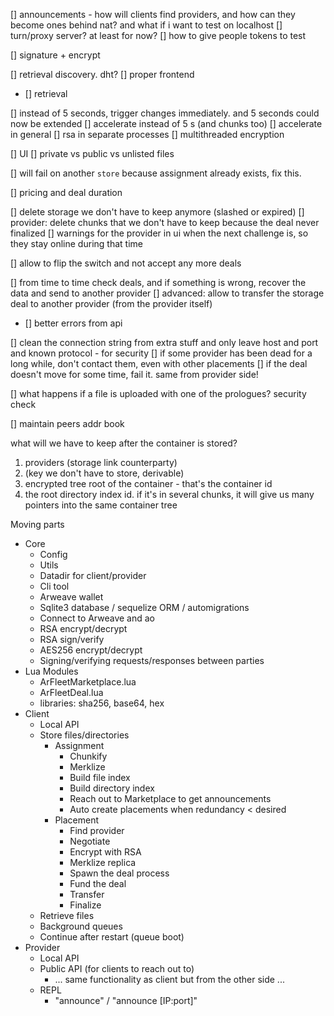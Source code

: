 [] announcements - how will clients find providers, and how can they become ones behind nat? and what if i want to test on localhost [] turn/proxy server? at least for now?
    [] how to give people tokens to test

[] signature + encrypt

[] retrieval discovery. dht?
[] proper frontend

- [] retrieval

[] instead of 5 seconds, trigger changes immediately. and 5 seconds could now be extended [] accelerate instead of 5 s (and chunks too)
[] accelerate in general
[] rsa in separate processes [] multithreaded encryption

[] UI
[] private vs public vs unlisted files

[] will fail on another `store` because assignment already exists, fix this.

[] pricing and deal duration

[] delete storage we don't have to keep anymore (slashed or expired) [] provider: delete chunks that we don't have to keep because the deal never finalized
[] warnings for the provider in ui when the next challenge is, so they stay online during that time

[] allow to flip the switch and not accept any more deals

[] from time to time check deals, and if something is wrong, recover the data and send to another provider
[] advanced: allow to transfer the storage deal to another provider (from the provider itself)

- [] better errors from api

[] clean the connection string from extra stuff and only leave host and port and known protocol - for security
[] if some provider has been dead for a long while, don't contact them, even with other placements
[] if the deal doesn't move for some time, fail it. same from provider side!


[] what happens if a file is uploaded with one of the prologues? security check

[] maintain peers addr book


what will we have to keep after the container is stored?

1. providers (storage link counterparty)
2. (key we don't have to store, derivable)
3. encrypted tree root of the container - that's the container id
4. the root directory index id. if it's in several chunks, it will give us many pointers into the same container tree

Moving parts
- Core
    - Config
    - Utils
    - Datadir for client/provider
    - Cli tool
    - Arweave wallet
    - Sqlite3 database / sequelize ORM / automigrations
    - Connect to Arweave and ao
    - RSA encrypt/decrypt
    - RSA sign/verify
    - AES256 encrypt/decrypt
    - Signing/verifying requests/responses between parties
- Lua Modules
    - ArFleetMarketplace.lua
    - ArFleetDeal.lua
    - libraries: sha256, base64, hex
- Client
    - Local API
    - Store files/directories
        - Assignment
            - Chunkify
            - Merklize
            - Build file index
            - Build directory index
            - Reach out to Marketplace to get announcements
            - Auto create placements when redundancy < desired
        - Placement
            - Find provider
            - Negotiate
            - Encrypt with RSA
            - Merklize replica
            - Spawn the deal process
            - Fund the deal
            - Transfer
            - Finalize
    - Retrieve files
    - Background queues
    - Continue after restart (queue boot)
- Provider
    - Local API
    - Public API (for clients to reach out to)
        - ... same functionality as client but from the other side ...
    - REPL
        - "announce" / "announce [IP:port]"